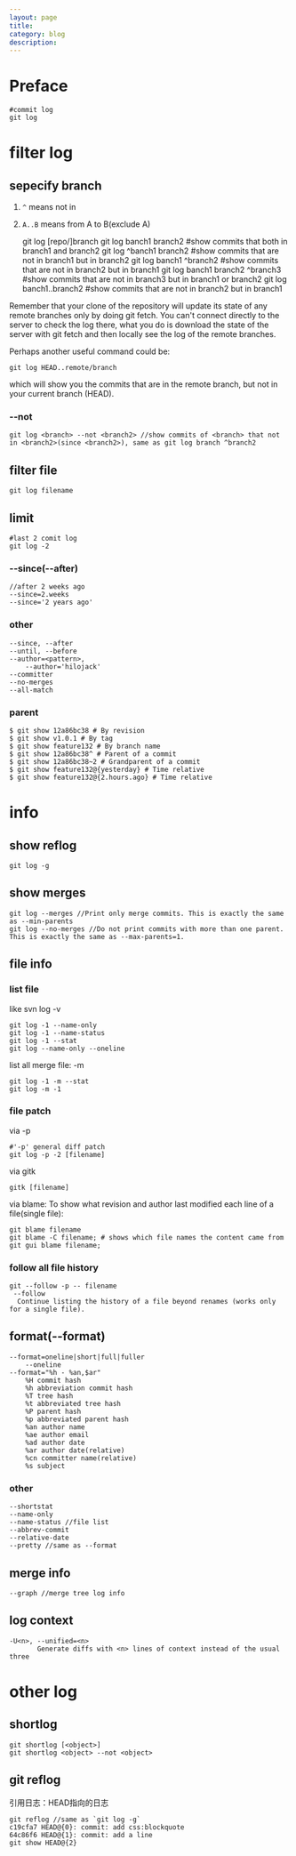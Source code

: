 ```yaml
---
layout: page
title:
category: blog
description:
---
```

# Preface

	#commit log
	git log

# filter log

## sepecify branch
1. `^` means not in
1. `A..B` means from A to B(exclude A)

	git log [repo/]branch
	git log banch1 branch2 #show commits that both in branch1 and branch2
	git log ^banch1 branch2 #show commits that are not in branch1 but in branch2
	git log banch1 ^branch2 #show commits that are not in branch2 but in branch1
	git log banch1 branch2 ^branch3 #show commits that are not in branch3 but in branch1 or branch2
	git log banch1..branch2 #show commits that are not in branch2 but in branch1

Remember that your clone of the repository will update its state of any remote branches only by doing git fetch. You can't connect directly to the server to check the log there, what you do is download the state of the server with git fetch and then locally see the log of the remote branches.

Perhaps another useful command could be:

	git log HEAD..remote/branch

which will show you the commits that are in the remote branch, but not in your current branch (HEAD).

### --not

	git log <branch> --not <branch2> //show commits of <branch> that not in <branch2>(since <branch2>), same as git log branch ^branch2

## filter file

	git log filename

## limit

	#last 2 comit log
	git log -2

### --since(--after)

	//after 2 weeks ago
	--since=2.weeks
	--since='2 years ago'

### other

	--since, --after
	--until, --before
	--author=<pattern>,
		--author='hilojack'
	--committer
	--no-merges
	--all-match

### parent

	$ git show 12a86bc38 # By revision
	$ git show v1.0.1 # By tag
	$ git show feature132 # By branch name
	$ git show 12a86bc38^ # Parent of a commit
	$ git show 12a86bc38~2 # Grandparent of a commit
	$ git show feature132@{yesterday} # Time relative
	$ git show feature132@{2.hours.ago} # Time relative

# info

## show reflog

	git log -g

## show merges

	git log --merges //Print only merge commits. This is exactly the same as --min-parents
	git log --no-merges //Do not print commits with more than one parent. This is exactly the same as --max-parents=1.

## file info

### list file
like svn log -v

	git log -1 --name-only
	git log -1 --name-status
	git log -1 --stat
	git log --name-only --oneline

list all merge file: -m

	git log -1 -m --stat
	git log -m -1

### file patch
via -p

	#'-p' general diff patch
	git log -p -2 [filename]

via gitk

	gitk [filename]

via blame:
To show what revision and author last modified each line of a file(single file):

	git blame filename
	git blame -C filename; # shows which file names the content came from
	git gui blame filename;

### follow all file history

	git --follow -p -- filename
	 --follow
	  Continue listing the history of a file beyond renames (works only for a single file).

## format(--format)

	--format=oneline|short|full|fuller
		--oneline
	--format="%h - %an,$ar"
		%H commit hash
		%h abbreviation commit hash
		%T tree hash
		%t abbreviated tree hash
		%P parent hash
		%p abbreviated parent hash
		%an author name
		%ae author email
		%ad author date
		%ar author date(relative)
		%cn committer name(relative)
		%s subject

### other

	--shortstat
	--name-only
	--name-status //file list
	--abbrev-commit
	--relative-date
	--pretty //same as --format

## merge info

	--graph //merge tree log info

## log context

	-U<n>, --unified=<n>
           Generate diffs with <n> lines of context instead of the usual three

# other log

## shortlog

	git shortlog [<object>]
	git shortlog <object> --not <object>

## git reflog
引用日志：HEAD指向的日志

	git reflog //same as `git log -g`
	c19cfa7 HEAD@{0}: commit: add css:blockquote
	64c86f6 HEAD@{1}: commit: add a line
	git show HEAD@{2}

